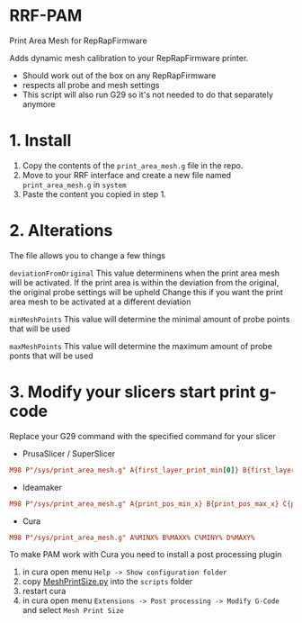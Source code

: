 # RRF-PAM
Print Area Mesh for RepRapFirmware

Adds dynamic mesh calibration to your RepRapFirmware printer.

- Should work out of the box on any RepRapFirmware
- respects all probe and mesh settings
- This script will also run G29 so it's not needed to do that separately anymore

# 1. Install
1. Copy the contents of the `print_area_mesh.g` file in the repo.
2. Move to your RRF interface and create a new file named `print_area_mesh.g` in `system`
3. Paste the content you copied in step 1.

# 2. Alterations
The file allows you to change a few things

`deviationFromOriginal`
This value determinens when the print area mesh will be activated.
If the print area is within the deviation from the original, the original probe settings will be upheld
Change this if you want the print area mesh to be activated at a different deviation

`minMeshPoints`
This value will determine the minimal amount of probe points that will be used

`maxMeshPoints`
This value will determine the maximum amount of probe ponts that will be used


# 3. Modify your slicers start print g-code
Replace your G29 command with the specified command for your slicer

- PrusaSlicer / SuperSlicer
```ini
M98 P"/sys/print_area_mesh.g" A{first_layer_print_min[0]} B{first_layer_print_max[0]} C{first_layer_print_min[1]} D{first_layer_print_max[1]}
```

- Ideamaker 
```ini
M98 P"/sys/print_area_mesh.g" A{print_pos_min_x} B{print_pos_max_x} C{print_pos_min_y} D{print_pos_max_y}
```

- Cura
```ini
M98 P"/sys/print_area_mesh.g" A%MINX% B%MAXX% C%MINY% D%MAXY%
```

To make PAM work with Cura you need to install a post processing plugin

1. in cura open menu ```Help -> Show configuration folder```
2. copy [MeshPrintSize.py](/MeshPrintSize.py) into the ```scripts``` folder
3. restart cura
4. in cura open menu ```Extensions -> Post processing -> Modify G-Code``` and select ```Mesh Print Size```
